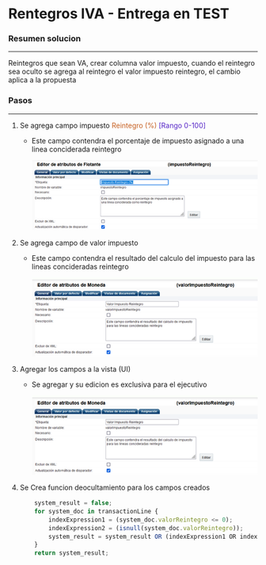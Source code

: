 <style>
Variable { color: #c76224 }
Rule { color: #5524c7 }
Important { color: #c7c724 }
Til { color: #2465c7 }
</style>
# Rentegros IVA - Entrega en TEST

### Resumen solucion
____
Reintegros que sean VA, crear columna valor impuesto, cuando el reintegro sea oculto se agrega al reintegro el valor impuesto reintegro, el cambio aplica a la propuesta



### Pasos
_____
1. Se agrega campo impuesto <Variable>Reintegro (%) </Variable> <Rule>[Rango 0-100]</Rule>
    *   Este campo contendra el porcentaje de impuesto asignado a una linea conciderada reintegro

        ![Paso1](/ICONTEC/CPQ/Reintegros%20IVA/Imagen1.png)


2. Se agrega campo de valor impuesto
    *   Este campo contendra el resultado del calculo del impuesto para las lineas concideradas reintegro
        
        ![Paso2](/ICONTEC/CPQ/Reintegros%20IVA/Imagen2.png)


3. Agregar los campos a la vista (UI)
    *   Se agregar y su edicion es exclusiva para el ejecutivo

        ![Paso3](/ICONTEC/CPQ/Reintegros%20IVA/Imagen2.png)

4. Se Crea funcion deocultamiento para los campos creados

    ```javascript
        system_result = false;
        for system_doc in transactionLine {
            indexExpression1 = (system_doc.valorReintegro <= 0);
            indexExpression2 = (isnull(system_doc.valorReintegro));
            system_result = system_result OR (indexExpression1 OR indexExpression2);
        }
        return system_result;
    ``` 